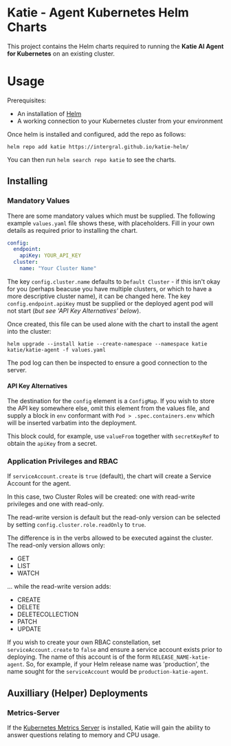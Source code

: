# Katie - Agent Kubernetes Helm Charts

This project contains the Helm charts required to running the **Katie AI Agent for Kubernetes** on an existing cluster.

# Usage

Prerequisites:

- An installation of [Helm](https://helm.sh/)
- A working connection to your Kubernetes cluster from your environment

Once helm is installed and configured, add the repo as follows:

`helm repo add katie https://intergral.github.io/katie-helm/`

You can then run `helm search repo katie` to see the charts.

## Installing

### Mandatory Values

There are some mandatory values which must be supplied.  The following example `values.yaml` file shows these, with placeholders.  Fill in your own details as required prior to installing the chart.

```yaml
config:
  endpoint:
    apiKey: YOUR_API_KEY
  cluster:
    name: "Your Cluster Name"
```

The key `config.cluster.name` defaults to `Default Cluster` - if this isn't okay for you (perhaps beacuse you have multiple clusters, or which to have a more descriptive cluster name), it can be changed here.  The key `config.endpoint.apiKey` must be supplied or the deployed agent pod will not start (_but see 'API Key Alternatives' below_).

Once created, this file can be used alone with the chart to install the agent into the cluster:

`helm upgrade --install katie --create-namespace --namespace katie katie/katie-agent -f values.yaml`

The pod log can then be inspected to ensure a good connection to the server.

#### API Key Alternatives

The destination for the `config` element is a `ConfigMap`.  If you wish to store the API key somewhere else, omit this element from the values file, and supply a block in `env` conformant with `Pod > .spec.containers.env` which will be inserted varbatim into the deployment.

This block could, for example, use `valueFrom` together with `secretKeyRef` to obtain the `apiKey` from a secret.

### Application Privileges and RBAC

If `serviceAccount.create` is `true` (default), the chart will create a Service Account for the agent.

In this case, two Cluster Roles will be created:  one with read-write privileges and one with read-only.

The read-write version is default but the read-only version can be selected by setting `config.cluster.role.readOnly` to `true`.

The difference is in the verbs allowed to be executed against the cluster.  The read-only version allows only:

- GET
- LIST
- WATCH

... while the read-write version adds:

- CREATE
- DELETE
- DELETECOLLECTION
- PATCH
- UPDATE

If you wish to create your own RBAC constellation, set `serviceAccount.create` to `false` and ensure a service account exists prior to deploying.  The name of this account is of the form `RELEASE_NAME-katie-agent`.  So, for example, if your Helm release name was 'production', the name sought for the `serviceAccount` would be `production-katie-agent`.


## Auxilliary (Helper) Deployments

### Metrics-Server

If the [Kubernetes Metrics Server](https://kubernetes-sigs.github.io/metrics-server/) is installed, Katie will gain the ability to answer questions relating to memory and CPU usage.
